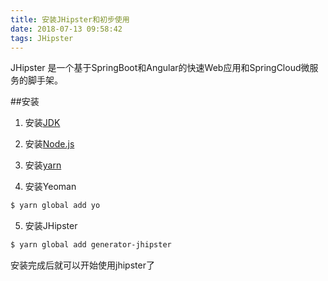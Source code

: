 ```yaml
---
title: 安装JHipster和初步使用
date: 2018-07-13 09:58:42
tags: JHipster
---
```

JHipster 是一个基于SpringBoot和Angular的快速Web应用和SpringCloud微服务的脚手架。
<!-- more -->
##安装

1. 安装[JDK](http://www.oracle.com/technetwork/java/javase/downloads/index.html)

2. 安装[Node.js](https://nodejs.org/)

3. 安装[yarn](https://yarnpkg.com/en/docs/install)

4. 安装Yeoman
``` bash
$ yarn global add yo
```

5. 安装JHipster
``` bash
$ yarn global add generator-jhipster
```

安装完成后就可以开始使用jhipster了
